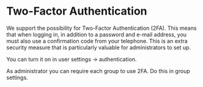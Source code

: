 # Two-Factor Authentication

We support the possibility for Two-Factor Authentication (2FA). This means that when logging in, in addition to a password and e-mail address, you must also use a confirmation code from your telephone. This is an extra security measure that is particularly valuable for administrators to set up.

You can turn it on in user settings -&gt; authentication.

As administrator you can require each group to use 2FA. Do this in group settings.
